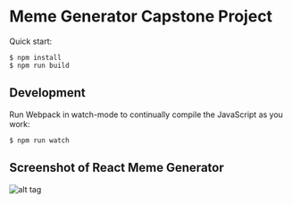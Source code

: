 # Meme Generator Capstone Project

Quick start:

```
$ npm install
$ npm run build
````

## Development

Run Webpack in watch-mode to continually compile the JavaScript as you work:

```
$ npm run watch
```

## Screenshot of React Meme Generator

![alt tag](https://www.jgranthamburton.com/images/meme_generator.png "React Meme App")



